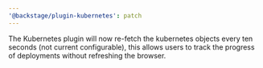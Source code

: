 ```yaml
---
'@backstage/plugin-kubernetes': patch
---
```


The Kubernetes plugin will now re-fetch the kubernetes objects every ten seconds (not current configurable), this allows users to track the progress of deployments without refreshing the browser.
